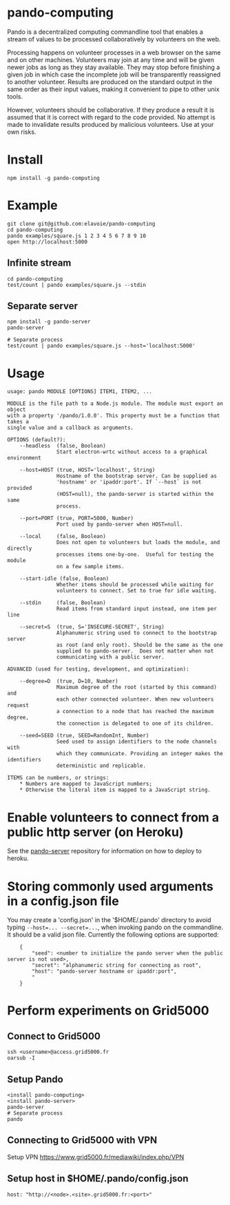 # pando-computing

Pando is a decentralized computing commandline tool that enables a stream of
values to be processed collaboratively by volunteers on the web.

Processing happens on volunteer processes in a web browser on the same and on
other machines.  Volunteers may join at any time and will be given newer jobs
as long as they stay available.  They may stop before finishing a given job in
which case the incomplete job will be transparently reassigned to another
volunteer. Results are produced on the standard output in the same order as
their input values, making it convenient to pipe to other unix tools.

However, volunteers should be collaborative. If they produce a result it is
assumed that it is correct with regard to the code provided. No attempt is made
to invalidate results produced by malicious volunteers. Use at your own risks.

# Install 

    npm install -g pando-computing

# Example

    git clone git@github.com:elavoie/pando-computing
    cd pando-computing
    pando examples/square.js 1 2 3 4 5 6 7 8 9 10
    open http://localhost:5000

## Infinite stream

    cd pando-computing
    test/count | pando examples/square.js --stdin

## Separate server

    npm install -g pando-server
    pando-server

    # Separate process
    test/count | pando examples/square.js --host='localhost:5000'

# Usage

    usage: pando MODULE [OPTIONS] ITEM1, ITEM2, ...

    MODULE is the file path to a Node.js module. The module must export an object
    with a property '/pando/1.0.0'. This property must be a function that takes a
    single value and a callback as arguments.

    OPTIONS (default?):
        --headless  (false, Boolean)
                    Start electron-wrtc without access to a graphical environment

        --host=HOST (true, HOST='localhost', String)
                    Hostname of the bootstrap server. Can be supplied as
                    'hostname' or 'ipaddr:port'. If `--host` is not provided
                    (HOST=null), the pando-server is started within the same
                    process.

        --port=PORT (true, PORT=5000, Number) 
                    Port used by pando-server when HOST=null.

        --local     (false, Boolean)
                    Does not open to volunteers but loads the module, and directly
                    processes items one-by-one.  Useful for testing the module
                    on a few sample items.

        --start-idle (false, Boolean)
                    Whether items should be processed while waiting for
                    volunteers to connect. Set to true for idle waiting.

        --stdin     (false, Boolean)
                    Read items from standard input instead, one item per line

        --secret=S  (true, S='INSECURE-SECRET', String)
                    Alphanumeric string used to connect to the bootstrap server
                    as root (and only root). Should be the same as the one
                    supplied to pando-server.  Does not matter when not
                    communicating with a public server.

    ADVANCED (used for testing, development, and optimization):

        --degree=D  (true, D=10, Number)
                    Maximum degree of the root (started by this command) and
                    each other connected volunteer. When new volunteers request
                    a connection to a node that has reached the maximum degree,
                    the connection is delegated to one of its children.

        --seed=SEED (true, SEED=RandomInt, Number) 
                    Seed used to assign identifiers to the node channels with
                    which they communicate. Providing an integer makes the identifiers
                    deterministic and replicable.

    ITEMS can be numbers, or strings:
        * Numbers are mapped to JavaScript numbers;
        * Otherwise the literal item is mapped to a JavaScript string.

# Enable volunteers to connect from a public http server (on Heroku)

See the [pando-server](https://github.com/elavoie/pando-server) repository
for information on how to deploy to heroku.

# Storing commonly used arguments in a config.json file

You may create a 'config.json' in the '$HOME/.pando' directory to avoid
typing `--host=... --secret=...`, when invoking pando on the commandline. It should be
a valid json file. Currently the following options are supported:

````
    {
        "seed": <number to initialize the pando server when the public server is not used>,
        "secret": "alphanumeric string for connecting as root",
        "host": "pando-server hostname or ipaddr:port",
        "
    }
````

# Perform experiments on Grid5000

## Connect to Grid5000

    ssh <username>@access.grid5000.fr
    oarsub -I

## Setup Pando

    <install pando-computing>
    <install pando-server>
    pando-server
    # Separate process
    pando

## Connecting to Grid5000 with VPN

Setup VPN https://www.grid5000.fr/mediawiki/index.php/VPN

## Setup host in $HOME/.pando/config.json

    host: "http://<node>.<site>.grid5000.fr:<port>"


